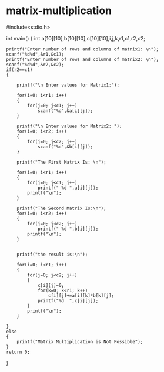 # matrix-multiplication

#include<stdio.h>
 
int main()
{
    int a[10][10],b[10][10],c[10][10],i,j,k,r1,c1,r2,c2;
 
    printf("Enter number of rows and columns of matrix1: \n");
    scanf("%d%d",&r1,&c1);
    printf("Enter number of rows and columns of matrix2: \n");
    scanf("%d%d",&r2,&c2);
    if(r2==c1)
    {
 
        printf("\n Enter values for Matrix1:");
 
        for(i=0; i<r1; i++)
        {
            for(j=0; j<c1; j++)
                scanf("%d",&a[i][j]);
        }
 
        printf("\n Enter values for Matrix2: ");
        for(i=0; i<r2; i++)
        {
            for(j=0; j<c2; j++)
                scanf("%d",&b[i][j]);
        }
 
        printf("The First Matrix Is: \n");
        
        for(i=0; i<r1; i++)
        {
            for(j=0; j<c1; j++)
                printf(" %d ",a[i][j]);
            printf("\n");
        }
 
        printf("The Second Matrix Is:\n");
        for(i=0; i<r2; i++)
        {
            for(j=0; j<c2; j++)
                printf(" %d ",b[i][j]);
            printf("\n");
        }
 
 
        printf("the result is:\n");
 
        for(i=0; i<r1; i++)
        {
            for(j=0; j<c2; j++)
            {
                c[i][j]=0;
                for(k=0; k<r1; k++)
                    c[i][j]+=a[i][k]*b[k][j];
                printf("%d  ",c[i][j]);
            }
            printf("\n");
        }
 
    }
    else
    {
        printf("Matrix Multiplication is Not Possible");
    }
    return 0;
}
